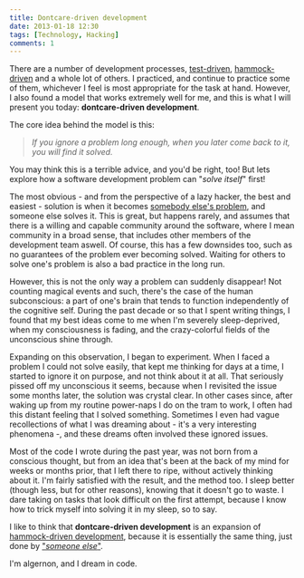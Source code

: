 ```yaml
---
title: Dontcare-driven development
date: 2013-01-18 12:30
tags: [Technology, Hacking]
comments: 1
---
```


There are a number of development processes, [test-driven][tdd],
[hammock-driven][hdd] and a whole lot of others. I practiced, and
continue to practice some of them, whichever I feel is most
appropriate for the task at hand. However, I also found a model that
works extremely well for me, and this is what I will present you
today: **dontcare-driven development**.

 [tdd]: https://en.wikipedia.org/wiki/Test-driven_development
 [hdd]: https://www.youtube.com/watch?v=f84n5oFoZBc

<!-- more -->

The core idea behind the model is this:

> <em>If you ignore a problem long enough, when you later come back to
> it, you will find it solved.</em>

You may think this is a terrible advice, and you'd be right, too! But
lets explore how a software development problem can "<em>solve
itself</em>" first!

The most obvious - and from the perspective of a lazy hacker, the best
and easiest - solution is when it becomes
[somebody else's problem][sep], and someone else solves it. This is
great, but happens rarely, and assumes that there is a willing and
capable community around the software, where I mean community in a
broad sense, that includes other members of the development team
aswell. Of course, this has a few downsides too, such as no guarantees
of the problem ever becoming solved. Waiting for others to solve one's
problem is also a bad practice in the long run.

 [sep]: https://en.wikipedia.org/wiki/Somebody_Else's_Problem

However, this is not the only way a problem can suddenly disappear!
Not counting magical events and such, there's the case of the human
subconscious: a part of one's brain that tends to function
independently of the cognitive self. During the past decade or so that
I spent writing things, I found that my best ideas come to me when I'm
severely sleep-deprived, when my consciousness is fading, and the
crazy-colorful fields of the unconscious shine through.

Expanding on this observation, I began to experiment. When I faced a
problem I could not solve easily, that kept me thinking for days at a
time, I started to ignore it on purpose, and not think about it at
all. That seriously pissed off my unconscious it seems, because when I
revisited the issue some months later, the solution was crystal
clear. In other cases since, after waking up from my routine
power-naps I do on the tram to work, I often had this distant feeling
that I solved something. Sometimes I even had vague recollections of
what I was dreaming about - it's a very interesting phenomena -, and
these dreams often involved these ignored issues.

Most of the code I wrote during the past year, was not born from a
conscious thought, but from an idea that's been at the back of my mind
for weeks or months prior, that I left there to ripe, without actively
thinking about it. I'm fairly satisfied with the result, and the
method too. I sleep better (though less, but for other reasons),
knowing that it doesn't go to waste. I dare taking on tasks that look
difficult on the first attempt, because I know how to trick myself
into solving it in my sleep, so to say.

I like to think that **dontcare-driven development** is an expansion
of [hammock-driven development][hdd], because it is essentially the
same thing, just done by ["<em>someone else</em>"][sep].

 [hdd]: https://www.youtube.com/watch?v=f84n5oFoZBc

I'm algernon, and I dream in code.
